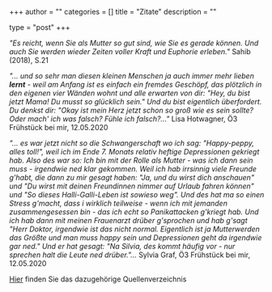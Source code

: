 +++
author = ""
categories = []
title = "Zitate"
description = ""
 
type = "post"
+++


*"Es reicht, wenn Sie als Mutter so gut sind, wie Sie es gerade können. Und auch Sie werden wieder Zeiten voller Kraft und Euphorie erleben."* Sahib (2018), S.21

*"... und so sehr man diesen kleinen Menschen ja auch immer mehr lieben **lernt** - weil am Anfang ist es einfach ein fremdes Geschöpf, das plötzlich in den eigenen vier Wänden wohnt und alle erwarten von dir: "Hey, du bist jetzt Mama! Du musst so glücklich sein." Und du bist eigentlich überfordert. Du denkst dir: "Okay ist mein Herz jetzt schon so groß wie es sein sollte? Oder mach' ich was falsch? Fühle ich falsch?..."* Lisa Hotwagner, Ö3 Frühstück bei mir, 12.05.2020

*"... es war jetzt nicht so die Schwangerschaft wo ich sag: "Happy-peppy, alles toll!", weil ich im Ende 7. Monats relativ heftige Depressionen gekriegt hab. Also des war so: Ich bin mit der Rolle als Mutter - was ich dann sein muss - irgendwie ned klar gekommen. Weil ich hab irrsinnig viele Freunde g'habt, die dann zu mir gesagt haben: "Ja, und du wirst dich anschauen" und "Du wirst mit deinen Freundinnen nimmer auf Urlaub fahren können" und "So dieses Halli-Galli-Leben ist sowieso weg". Und des hat ma so einen Stress g'macht, dass i wirklich teilweise - wenn ich mit jemanden zusammengesessen bin - das ich echt so Panikattacken g'kriegt hab. Und ich hab dann mit meinen Frauenarzt drüber g'sprochen und hab g'sagt "Herr Doktor, irgendwie ist das nicht normal. Eigentlich ist ja Mutterwerden das Größte und man muss happy sein und Depressionen geht da irgendwie gar ned." Und er hat gesagt: "Na Silvia, des kommt häufig vor - nur sprechen halt die Leute ned drüber."...* Sylvia Graf, Ö3 Frühstück bei mir, 12.05.2020

[Hier](/literatur) finden Sie das dazugehörige Quellenverzeichnis